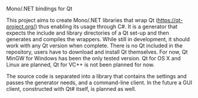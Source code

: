 Mono/.NET bindings for Qt

This project aims to create Mono/.NET libraries that wrap Qt (https://qt-project.org/) thus enabling its usage through C#. It is a generator that expects the include and library directories of a Qt set-up and then generates and compiles the wrappers. While still in development, it should work with any Qt version when complete. There is no Qt included in the repository, users have to download and install Qt themselves. For now, Qt MinGW for Windows has been the only tested version. Qt for OS X and Linux are planned, Qt for VC++ is not been planned for now.

The source code is separated into a library that contains the settings and passes the generator needs, and a command-line client. In the future a GUI client, constructed with Qt# itself, is planned as well.